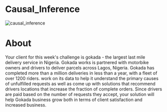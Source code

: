 # Causal_Inference
![causal_inference](https://miro.medium.com/max/1400/1*lDoqamAfoIduKFHs1dBflA.png)
# About
Your client for this week's challenge is gokada - the largest last mile delivery service in Nigeria. Gokada works is partnered with motorbike owners and drivers to deliver parcels across Lagos, Nigeria. Gokada has completed more than a million deliveries in less than a year, with a fleet of over 1200 riders.
work on its data to help it understand the primary causes of unfulfilled requests as well as come up with solutions that recommend drivers locations that increase the fraction of complete orders. Since drivers are paid based on the number of requests they accept, your solution will help Gokada business grow both in terms of client satisfaction and increased business.

